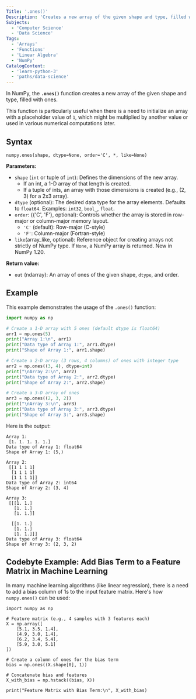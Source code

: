 ```yaml
---
Title: '.ones()'
Description: 'Creates a new array of the given shape and type, filled with ones.'
Subjects:
  - 'Computer Science'
  - 'Data Science'
Tags:
  - 'Arrays'
  - 'Functions'
  - 'Linear Algebra'
  - 'NumPy'
CatalogContent:
  - 'learn-python-3'
  - 'paths/data-science'
---
```


In NumPy, the **`.ones()`** function creates a new array of the given shape and type, filled with ones.

This function is particularly useful when there is a need to initialize an array with a placeholder value of `1`, which might be multiplied by another value or used in various numerical computations later.

## Syntax

```pseudo
numpy.ones(shape, dtype=None, order='C', *, like=None)
```

**Parameters:**

- `shape` (`int` or tuple of `int`): Defines the dimensions of the new array.
  - If an int, a 1-D array of that length is created.
  - If a tuple of ints, an array with those dimensions is created (e.g., (2, 3) for a 2x3 array).
- `dtype` (optional): The desired data type for the array elements. Defaults to `float64`. Examples: `int32`, `bool_`, `float`.
- `order`: ({'C', 'F'}, optional): Controls whether the array is stored in row-major or column-major memory layout.
  - `'C'` (default): Row-major (C-style)
  - `'F'`: Column-major (Fortran-style)
- `like`(array_like, optional): Reference object for creating arrays not strictly of NumPy type. If `None`, a NumPy array is returned. New in NumPy 1.20.

**Return value:**

- `out` (ndarray): An array of ones of the given shape, `dtype`, and order.

## Example

This example demonstrates the usage of the `.ones()` function:

```py
import numpy as np

# Create a 1-D array with 5 ones (default dtype is float64)
arr1 = np.ones(5)
print("Array 1:\n", arr1)
print("Data type of Array 1:", arr1.dtype)
print("Shape of Array 1:", arr1.shape)

# Create a 2-D array (3 rows, 4 columns) of ones with integer type
arr2 = np.ones((3, 4), dtype=int)
print("\nArray 2:\n", arr2)
print("Data type of Array 2:", arr2.dtype)
print("Shape of Array 2:", arr2.shape)

# Create a 3-D array of ones
arr3 = np.ones((2, 3, 2))
print("\nArray 3:\n", arr3)
print("Data type of Array 3:", arr3.dtype)
print("Shape of Array 3:", arr3.shape)
```

Here is the output:

```shell
Array 1:
 [1. 1. 1. 1. 1.]
Data type of Array 1: float64
Shape of Array 1: (5,)

Array 2:
 [[1 1 1 1]
  [1 1 1 1]
  [1 1 1 1]]
Data type of Array 2: int64
Shape of Array 2: (3, 4)

Array 3:
 [[[1. 1.]
   [1. 1.]
   [1. 1.]]

  [[1. 1.]
   [1. 1.]
   [1. 1.]]]
Data type of Array 3: float64
Shape of Array 3: (2, 3, 2)
```

## Codebyte Example: Add Bias Term to a Feature Matrix in Machine Learning

In many machine learning algorithms (like linear regression), there is a need to add a bias column of 1s to the input feature matrix. Here's how `numpy.ones()` can be used:

```codebyte/python
import numpy as np

# Feature matrix (e.g., 4 samples with 3 features each)
X = np.array([
    [5.1, 3.5, 1.4],
    [4.9, 3.0, 1.4],
    [6.2, 3.4, 5.4],
    [5.9, 3.0, 5.1]
])

# Create a column of ones for the bias term
bias = np.ones((X.shape[0], 1))

# Concatenate bias and features
X_with_bias = np.hstack((bias, X))

print("Feature Matrix with Bias Term:\n", X_with_bias)
```
